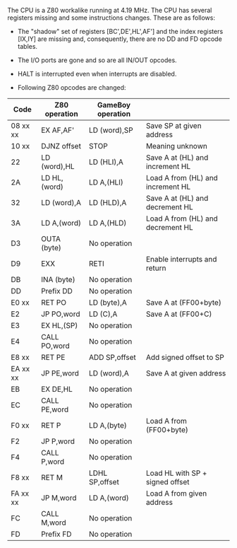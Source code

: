 The CPU is a Z80 workalike running at 4.19 MHz. The CPU has several
registers missing and some instructions changes. These are as follows:

* The "shadow" set of registers [BC',DE',HL',AF'] and the index registers
  [IX,IY] are missing and, consequently, there are no DD and FD opcode
tables.

- The I/O ports are gone and so are all IN/OUT opcodes.

- HALT is interrupted even when interrupts are disabled.

- Following Z80 opcodes are changed:

|Code   |    Z80 operation | GameBoy operation |   |
|-------|------------------|-------------------|---|
| 08 xx xx   |EX AF,AF'      |LD (word),SP|     Save SP at given address
| 10 xx      |DJNZ offset    |STOP        |     Meaning unknown
| 22         |LD (word),HL   |LD (HLI),A  |     Save A at (HL) and increment HL
| 2A         |LD HL,(word)   |LD A,(HLI)  |     Load A from (HL) and increment HL
| 32         |LD (word),A    |LD (HLD),A  |     Save A at (HL) and decrement HL
| 3A         |LD A,(word)    |LD A,(HLD)  |     Load A from (HL) and decrement HL
| D3         |OUTA (byte)    |No operation|
| D9         |EXX            |RETI        |     Enable interrupts and return
| DB         |INA (byte)     |No operation|
| DD         |Prefix DD      |No operation|
| E0 xx      |RET PO         |LD (byte),A |     Save A at (FF00+byte)
| E2         |JP PO,word     |LD (C),A    |     Save A at (FF00+C)
| E3         |EX HL,(SP)     |No operation|
| E4         |CALL PO,word   |No operation|
| E8 xx      |RET PE         |ADD SP,offset |   Add signed offset to SP
| EA xx xx   |JP PE,word     |LD (word),A |     Save A at given address
| EB         |EX DE,HL       |No operation|
| EC         |CALL PE,word   |No operation|
| F0 xx      |RET P          |LD A,(byte) |     Load A from (FF00+byte)
| F2         |JP P,word      |No operation|
| F4         |CALL P,word    |No operation|
| F8 xx      |RET M          |LDHL SP,offset |  Load HL with SP + signed offset
| FA xx xx   |JP M,word      |LD A,(word) |     Load A from given address
| FC         |CALL M,word    |No operation|
| FD         |Prefix FD      |No operation|
